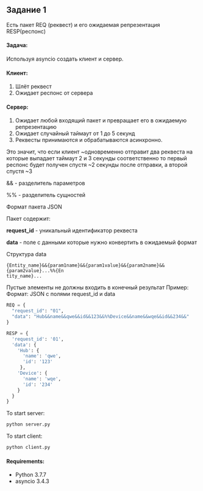 ## Задание 1

Есть пакет REQ (реквест) и его ожидаемая репрезентация RESP(респонс)
#### Задача:
Используя asyncio cоздать клиент и сервер.
#### Клиент:
1. Шлёт реквест
2. Ожидает респонс от сервера
#### Сервер:
1. Ожидает любой входящий пакет и превращает его в ожидаемую репрезентацию
2. Ожидает случайный таймаут от 1 до 5 секунд
3. Реквесты принимаются и обрабатываются асинхронно.

Это значит, что если клиент ~одновременно отправит два реквеста на которые выпадает
таймаут 2 и 3 секунды соответственно то первый респонс будет получен спустя ~2
секунды после отправки, а второй спустя ~3

&& - разделитель параметров

%% - разделитель сущностей

Формат пакета JSON

Пакет содержит:

**request_id** - уникальный идентификатор реквеста

**data** - поле с данными которые нужно конвертить в ожидаемый формат

Структура data
```
{Entity_name}&&{param1name}&&{param1value}&&{param2name}&&{param2value}...%%{En
tity_name}...
```
Пустые элементы не должны входить в конечный результат
Пример:
Формат: JSON с полями request_id и data
```python
REQ = {
  "request_id": "01",
  "data": "Hub&&name&&qwe&&id&&123&&%%Device&&name&&wqe&&id&&234&&"
}

RESP = {
  'request_id': '01',
  'data': {
    'Hub': {
      'name': 'qwe',
      'id': '123'
     },
    'Device': {
      'name': 'wqe',
      'id': '234'
    }
  }
}
```

To start server:
```python
python server.py
```

To start client:
```python
python client.py
```

#### Requirements:
- Python 3.7.7
- asyncio 3.4.3
